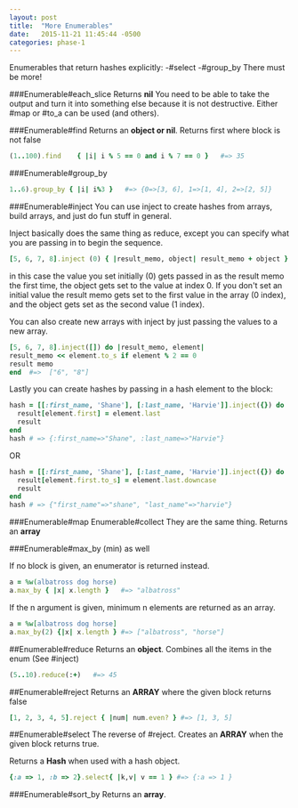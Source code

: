 ```yaml
---
layout: post
title:  "More Enumerables"
date:   2015-11-21 11:45:44 -0500
categories: phase-1
---
```


Enumerables that return hashes explicitly:
-#select
-#group_by
There must be more!

###Enumerable#each_slice 
Returns **nil**  You need to be able to take the output and turn it into something else because it is not destructive. Either #map or #to_a can be used (and others).

###Enumerable#find
Returns an **object or nil**. Returns first where block is not false
   
```ruby
(1..100).find    { |i| i % 5 == 0 and i % 7 == 0 }   #=> 35
```
  
###Enumerable#group_by
  
```ruby
1..6).group_by { |i| i%3 }   #=> {0=>[3, 6], 1=>[1, 4], 2=>[2, 5]}
```
 
###Enumerable#inject
You can use inject to create hashes from arrays, build arrays, and just do fun stuff in general.

Inject basically does the same thing as reduce, except you can specify what you are passing in to begin the sequence.

```ruby
[5, 6, 7, 8].inject (0) { |result_memo, object| result_memo + object }
```

in this case the value you set initially (0) gets passed in as the result memo the first time, the object gets set to the value at index 0. If you don't set an initial value the result memo gets set to the first value in the array (0 index), and the object gets set as the second value (1 index).  

You can also create new arrays with inject by just passing the values to a new array.
  
```ruby
[5, 6, 7, 8].inject([]) do |result_memo, element| 
result_memo << element.to_s if element % 2 == 0
result memo
end  #=>  ["6", "8"]
```
  
Lastly you can create hashes by passing in a hash element to the block:
  
```ruby
hash = [[:first_name, 'Shane'], [:last_name, 'Harvie']].inject({}) do |result, element|
  result[element.first] = element.last
  result
end
hash # => {:first_name=>"Shane", :last_name=>"Harvie"}
```

OR
  
```ruby
hash = [[:first_name, 'Shane'], [:last_name, 'Harvie']].inject({}) do |result, element|
  result[element.first.to_s] = element.last.downcase
  result
end
hash # => {"first_name"=>"shane", "last_name"=>"harvie"}
```
   
###Enumerable#map Enumerable#collect
They are the same thing. Returns an **array**

###Enumerable#max_by (min) as well

If no block is given, an enumerator is returned instead.
```ruby
a = %w(albatross dog horse)
a.max_by { |x| x.length }   #=> "albatross"
```
If the n argument is given, minimum n elements are returned as an array.
```ruby
a = %w[albatross dog horse]
a.max_by(2) {|x| x.length } #=> ["albatross", "horse"]
```

##Enumerable#reduce 
Returns an **object**. Combines all the items in the enum (See #inject)
```ruby
(5..10).reduce(:+)   #=> 45
```

##Enumerable#reject
Returns an **ARRAY** where the given block returns false

```ruby
[1, 2, 3, 4, 5].reject { |num| num.even? } #=> [1, 3, 5]
```

##Enumerable#select
The reverse of #reject. Creates an **ARRAY** when the given block returns true.

Returns a **Hash**  when used with a hash object.

```ruby
{:a => 1, :b => 2}.select{ |k,v| v == 1 } #=> {:a => 1 }
```

###Enumerable#sort_by
Returns an **array**.



